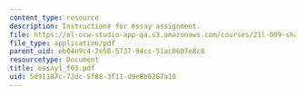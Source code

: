 ```yaml
---
content_type: resource
description: Instructions for essay assignment.
file: https://ol-ocw-studio-app-qa.s3.amazonaws.com/courses/21l-009-shakespeare-spring-2004/5d91187c72dc5f883f11d9e8b0267a10_essay1_f03.pdf
file_type: application/pdf
parent_uid: eb04e9c4-2e58-5737-94cc-51ac8607e8c8
resourcetype: Document
title: essay1_f03.pdf
uid: 5d91187c-72dc-5f88-3f11-d9e8b0267a10
---
```

